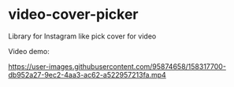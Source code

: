# video-cover-picker
Library for Instagram like pick cover for video

Video demo:


https://user-images.githubusercontent.com/95874658/158317700-db952a27-9ec2-4aa3-ac62-a522957213fa.mp4

